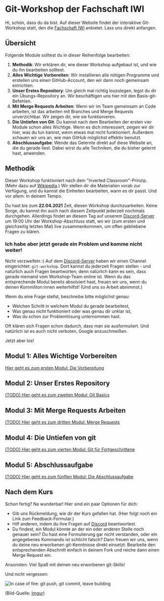 # Git-Workshop der Fachschaft IWI

Hi, schön, dass du da bist. Auf dieser Website findet der interaktive
Git-Workshop statt, den die [Fachschaft IWI](https://iwi-hka.de) anbietet. Lass
uns direkt anfangen.

## Übersicht

Folgende Module solltest du in dieser Reihenfolge bearbeiten:

1. **Methodik**: Wir erklären dir, wie dieser Workshop aufgebaut ist, und wie du
   ihn bearbeiten solltest.
2. **Alles Wichtige Vorbereiten**: Wir installieren alle nötigen Programme und
   erstellen uns einen GitHub-Account, den wir dann noch gemeinsam einrichten.
3. **Unser Erstes Repository**: Um gleich mal richtig loszulegen, legst du dir
   ein Übungs-Repository an. Wir beschäftigen uns hier mit den
   Basis-git-Befehlen.
4. **Mit Merge Requests Arbeiten**: Wenn wir im Team gemeinsam an Code arbeiten,
   ist das arbeiten mit Branches und Merge Requests unverzichtbar. Wir zeigen
   dir, wie sie funktionieren.
5. **Die Untiefen von Git**: Du kannst nach dem Bearbeiten der ersten vier
   Module schon alles Wichtige. Wenn es dich interessiert, zeigen wir dir hier,
   was du tun kannst, wenn etwas mal nicht funktioniert. Außerdem schauen wir
   uns an, wie man GitHub möglichst effektiv benutzt.
6. **Abschlussaufgabe**: Wende das Gelernte direkt auf diese Website an, die du
   gerade liest. Dabei wirst du alle Techniken, die du bisher gelernt hast,
   anwenden.

## Methodik

Dieser Workshop funktioniert nach dem "Inverted Classroom"-Prinzip. (Mehr dazu
auf [Wikipedia](https://de.m.wikipedia.org/wiki/Umgedrehter_Unterricht).) Wir
stellen dir die Materialien vorab zur Verfügung, und du kannst die Einheiten
bearbeiten, wann es dir passt. Und vor allem: In deinem Tempo.

Du hast bis zum **22.04.2021** Zeit, diesen Workshop durchzuarbeiten. Keine
Sorge, du kannst ihn auch nach diesem Zeitpunkt jederzeit nochmals durchgehen.
Allerdings findet an diesem Tag auf unserem
[Discord-Server](https://discord.gg/FWvYtct) um 19:00 Uhr der Workshop-Abschluss
statt, wo wir (zum ersten und gleichzeitig letzten Mal) live zusammenkommen, um
offen gebliebene Fragen zu klären.

### Ich habe aber jetzt gerade ein Problem und komme nicht weiter!

Nicht verzweifeln :) Auf dem [Discord-Server](https://discord.gg/FWvYtct) haben
wir einen Channel eingerichtet: `git-workshop`. Dort kannst du jederzeit Fragen
stellen - und natürlich auch Fragen beantworten; denn natürlich kann es sein,
dass gerade niemand vom Workshop-Team online ist. Wenn du das entsprechende
Modul bereits absolviert hast, freuen wir uns, wenn du deinen Kommiliton:innen
weiterhilfst! (Und uns so Arbeit abnimmst.)

Wenn du eine Frage stellst, beschreibe bitte möglichst genau:

* Welchen Schritt in welchem Modul du gerade bearbeitest,
* Was genau nicht funktioniert oder was genau dir unklar ist,
* Was du schon zur Problemlösung unternommen hast.

Oft klären sich Fragen schon dadurch, dass man sie ausformuliert. Und natürlich
ist es auch nicht verboten, Google anzuschmeißen.

Jetzt aber los!

## Modul 1: Alles Wichtige Vorbereiten

[Hier geht es zum ersten Modul: Die Vorbereitung](/git-workshop/1-prep/)

## Modul 2: Unser Erstes Repository

[(TODO) Hier geht es zum zweiten Modul: Git Basics](/git-workshop/2-basics/)

## Modul 3: Mit Merge Requests Arbeiten

[(TODO) Hier geht es zum dritten Modul: Merge Requests](/git-workshop/3-merge-requests/)

## Modul 4: Die Untiefen von git

[(TODO) Hier geht es zum vierten Modul: Git für Fortgeschrittene](/git-workshop/4-advanced/)

## Modul 5: Abschlussaufgabe

[(TODO) Hier geht es zum fünften Modul: Die Abschlussaufgabe](/git-workshop/5-exercise/)

## Nach dem Kurs

Schon fertig? Na wunderbar! Hier sind ein paar Optionen für dich:

* Gib uns Rückmeldung, wie dir der Kurs gefallen hat. (Hier folgt noch ein Link
  zum Feedback-Formular.)
* Hilf anderen, indem du ihre Fragen auf [Discord](https://discord.gg/FWvYtct)
  beantwortest.
* Du findest, ein Modul könnte an der ein oder anderen Stelle noch genauer
  sein? Du hast eine Formulierung gar nicht verstanden, oder ein angegebenes
  Kommando ist schlicht falsch? Dann freuen wir uns, wenn du deine neu
  erworbenen git-Kenntnisse direkt einsetzt: Bearbeite den entsprechenden
  Abschnitt  einfach in deinem Fork und reiche dann einen Merge Request ein.

Ansonsten: Viel Spaß mit deinen neu erworbenen git-Skills!

Und nicht vergessen:

![In case of fire: git push, git commit, leave building](https://i.imgur.com/IiAdxbB.png)

(Bild-Quelle: [Imgur](https://imgur.com/IiAdxbB))